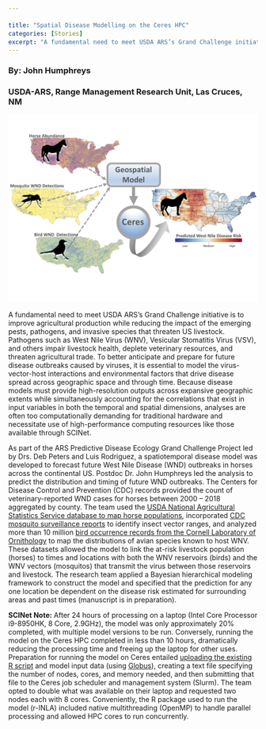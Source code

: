 ```yaml
---

title: "Spatial Disease Modelling on the Ceres HPC"
categories: [Stories]
excerpt: "A fundamental need to meet USDA ARS’s Grand Challenge initiative is to improve agricultural production while reducing the impact of the emerging pests, pathogens, and invasive species that threaten US livestock."
---
```

### By:  John Humphreys
### USDA-ARS, Range Management Research Unit, Las Cruces, NM

![Visualization of spatial data being used in a model to predict West Nile Disease Risk using Ceres](/assets/img/posts/SCINETJULY_userstory2.png)

A fundamental need to meet USDA ARS’s Grand Challenge initiative is to improve agricultural production while reducing the impact of the emerging pests, pathogens, and invasive species that threaten US livestock. Pathogens such as West Nile Virus (WNV), Vesicular Stomatitis Virus (VSV), and others impair livestock health, deplete veterinary resources, and threaten agricultural trade. To better anticipate and prepare for future disease outbreaks caused by viruses, it is essential to model the virus-vector-host interactions and environmental factors that drive disease spread across geographic space and through time. Because disease models must provide high-resolution outputs across expansive geographic extents while simultaneously accounting for the correlations that exist in input variables in both the temporal and spatial dimensions, analyses are often too computationally demanding for traditional hardware and necessitate use of high-performance computing resources like those available through SCINet.

As part of the ARS Predictive Disease Ecology Grand Challenge Project led by Drs. Deb Peters and Luis Rodriguez, a spatiotemporal disease model was developed to forecast future West Nile Disease (WND) outbreaks in horses across the continental US. Postdoc Dr. John Humphreys led the analysis to predict the distribution and timing of future WND outbreaks. The Centers for Disease Control and Prevention (CDC) records provided the count of veterinary-reported WND cases for horses between 2000 – 2018 aggregated by county. The team used the [USDA National Agricultural Statistics Service database to map horse populations](https://www.nass.usda.gov/), incorporated [CDC mosquito surveillance reports](https://wwwn.cdc.gov/arbonet/maps/ADB_Diseases_Map/index.html) to identify insect vector ranges, and analyzed more than 10 million [bird occurrence records from the Cornell Laboratory of Ornithology](https://ebird.org/home) to map the distributions of avian species known to host WNV. These datasets allowed the model to link the at-risk livestock population (horses) to times and locations with both the WNV reservoirs (birds) and the WNV vectors (mosquitos) that transmit the virus between those reservoirs and livestock. The research team applied a Bayesian hierarchical modeling framework to construct the model and specified that the prediction for any one location be dependent on the disease risk estimated for surrounding areas and past times (manuscript is in preparation).

**SCINet Note:** After 24 hours of processing on a laptop (Intel Core Processor i9-8950HK, 8 Core, 2.9GHz), the model was only approximately 20% completed, with multiple model versions to be run. Conversely, running the model on the Ceres HPC completed in less than 10 hours, dramatically reducing the processing time and freeing up the laptop for other uses. Preparation for running the model on Ceres entailed [uploading the existing R script](/guide/packageinstall/) and model input data (using [Globus](/guide/file-transfer/)), creating a text file specifying the number of nodes, cores, and memory needed, and then submitting that file to the Ceres job scheduler and management system (Slurm). The team opted to double what was available on their laptop and requested two nodes each with 8 cores. Conveniently, the R package used to run the model (r-INLA) included native multithreading (OpenMP) to handle parallel processing and allowed HPC cores to run concurrently.
